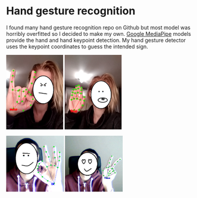 # Hand gesture recognition

I found many hand gesture recognition repo on Github but most model was horribly overfitted so I decided to make my own. [Google MediaPipe](https://github.com/google/mediapipe) models provide the hand and hand keypoint detection. My hand gesture detector uses the keypoint coordinates to guess the intended sign.

<img src="readme_imgs/metal.png" height="200"> <img src="readme_imgs/stop.png" height="200">

<img src="readme_imgs/ok.PNG" height="150"> <img src="readme_imgs/peace.png" height="150">
